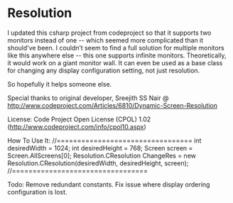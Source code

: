 # Resolution
I updated this csharp project from codeproject so that it supports two monitors instead of one -- which seemed more complicated than it should’ve been. I couldn’t seem to find a full solution for multiple monitors like this anywhere else -- this one supports infinite monitors. Theoretically, it would work on a giant monitor wall. It can even be used as a base class for changing any display configuration setting, not just resolution.

So hopefully it helps someone else. 

Special thanks to original developer, Sreejith SS Nair @ http://www.codeproject.com/Articles/6810/Dynamic-Screen-Resolution

License: Code Project Open License (CPOL) 1.02 (http://www.codeproject.com/info/cpol10.aspx)

How To Use It:
//=================================
int desiredWidth = 1024;
int desiredHeight = 768;
Screen screen = Screen.AllScreens[0];
Resolution.CResolution ChangeRes = new Resolution.CResolution(desiredWidth, desiredHeight, screen);
//=================================

Todo:
Remove redundant constants.
Fix issue where display ordering configuration is lost.
